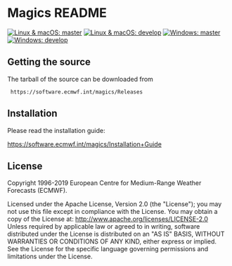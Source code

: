 
Magics README
=============

[![Linux & macOS: master](https://img.shields.io/travis/ecmwf/magics/master.svg?label=Linux-and-macOS-master)](https://travis-ci.org/ecmwf/magics/branches)
[![Linux & macOS: develop](https://img.shields.io/travis/ecmwf/magics/develop.svg?label=Linux-and-macOS-dev)](https://travis-ci.org/ecmwf/magics/branches)
[![Windows: master](https://img.shields.io/appveyor/ci/ecmwf/magics/master.svg?label=Windows-master)](https://ci.appveyor.com/project/ecmwf/magics/branch/master)
[![Windows: develop](https://img.shields.io/appveyor/ci/ecmwf/magics/develop.svg?label=Windows-dev)](https://ci.appveyor.com/project/ecmwf/magics/branch/develop)

Getting the source
------------------

The tarball of the source can be downloaded from 

     https://software.ecmwf.int/magics/Releases


Installation
------------

Please read the installation guide:

  https://software.ecmwf.int/magics/Installation+Guide


License
-------

Copyright 1996-2019 European Centre for Medium-Range Weather Forecasts (ECMWF).

Licensed under the Apache License, Version 2.0 (the "License"); you may not use this file except in compliance with the License. You may obtain a copy of the License at: http://www.apache.org/licenses/LICENSE-2.0 Unless required by applicable law or agreed to in writing, software distributed under the License is distributed on an "AS IS" BASIS, WITHOUT WARRANTIES OR CONDITIONS OF ANY KIND, either express or implied. See the License for the specific language governing permissions and limitations under the License.

